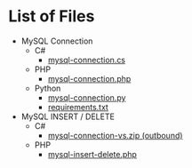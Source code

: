 # List of Files

- MySQL Connection
  - C#
    - <a href="./mysql-connection/mysql-connection.cs" target="_blank" download>mysql-connection.cs</a>
  - PHP
    - <a href="./mysql-connection/mysql-connection.php" target="_blank" download>mysql-connection.php</a>
  - Python
    - <a href="./mysql-connection/mysql-connection.py" target="_blank" download>mysql-connection.py</a>
    - <a href="./mysql-connection/requirements.txt" target="_blank" download>requirements.txt</a>
- MySQL INSERT / DELETE
  - C#
    - <a href="https://drive.google.com/file/d/1H0WFupu3RWrNZWW7SMifsBj2BEsHZbSP/view?usp=sharing" target="_blank">mysql-connection-vs.zip (outbound)</a>
  - PHP
    - <a href="./mysql-insert-delete/mysql-insert-delete.php" target="_blank" download>mysql-insert-delete.php</a>
